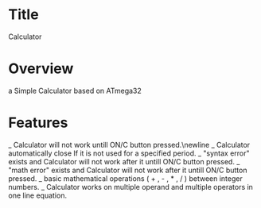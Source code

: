 # Title
Calculator

# Overview
a Simple Calculator based on ATmega32

# Features
_ Calculator will not work untill ON/C button pressed.\newline
_ Calculator automatically close If it is not used for a specified period.
_ "syntax error" exists and Calculator will not work after it untill ON/C button pressed.
_ "math error" exists and Calculator will not work after it untill ON/C button pressed.
_ basic mathematical operations ( + , - , * , / ) between integer numbers.
_  Calculator works on multiple operand and multiple operators in one line equation.
